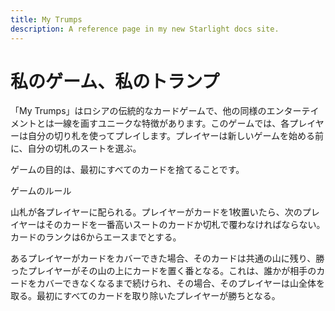 ```yaml
---
title: My Trumps
description: A reference page in my new Starlight docs site.
---
```


# 私のゲーム、私のトランプ
 
「My Trumps」はロシアの伝統的なカードゲームで、他の同様のエンターテイメントとは一線を画すユニークな特徴があります。このゲームでは、各プレイヤーは自分の切り札を使ってプレイします。プレイヤーは新しいゲームを始める前に、自分の切札のスートを選ぶ。
 
ゲームの目的は、最初にすべてのカードを捨てることです。
 
ゲームのルール
 
山札が各プレイヤーに配られる。プレイヤーがカードを1枚置いたら、次のプレイヤーはそのカードを一番高いスートのカードか切札で覆わなければならない。カードのランクは6からエースまでとする。

あるプレイヤーがカードをカバーできた場合、そのカードは共通の山に残り、勝ったプレイヤーがその山の上にカードを置く番となる。これは、誰かが相手のカードをカバーできなくなるまで続けられ、その場合、そのプレイヤーは山全体を取る。最初にすべてのカードを取り除いたプレイヤーが勝ちとなる。